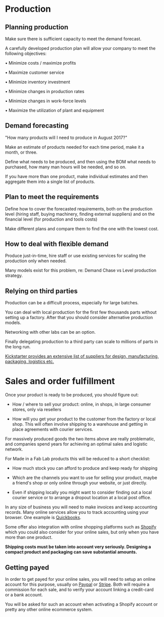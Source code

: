 # Production 

## Planning production

Make sure there is sufficient capacity to meet the demand forecast.

A carefully developed production plan will allow your company to meet the following objectives:

•  Minimize costs / maximize profits

•  Maximize customer service

•  Minimize inventory investment

•  Minimize changes in production rates

•  Minimize changes in work-force levels

•  Maximize the utilization of plant and equipment

## Demand forecasting 

"How many products will I need to produce in August 2017?"

Make an estimate of products needed for each time period, make it a month, or three.

Define what needs to be produced, and then using the BOM what needs to purchased, how many man hours will be needed, and so on.

If you have more than one product, make individual estimates
and then aggregate them into a single list of products.

## Plan to meet the requirements

Define how to cover the forecasted requirements, both on the production level (hiring staff, buying machinery, finding external suppliers) and on the financial level (for production and tools costs)

Make different plans and compare them to find the one with the lowest cost.

## How to deal with flexible demand

Produce just-in-time, hire staff or use existing services for scaling the production only when needed.

Many models exist for this problem, re: Demand Chase vs Level production strategy.

## Relying on third parties 

Production can be a difficult process, especially for large batches.

You can deal with local production for the first few thousands parts without setting up a factory. After that you should consider alternative production models.

Networking with other labs can be an option. 

Finally delegating production to a third party can scale to millions of parts in the long run.

[Kickstarter provides an extensive list of suppliers for design, manufacturing, packaging, logistics etc.](https://www.kickstarter.com/help/resources?ref=handbook_fulfillment)

# Sales and order fulfillment

Once your product is ready to be produced, you should figure out:

- How / where to sell your product: online, in shops, in large consumer stores,  only via resellers

- How will you get your product to the customer from the factory or local shop.
  This will often involve shipping to a warehouse and getting in place agreements with courier services.

For massively produced goods the two items above are really problematic, and companies spend years for achieving an optimal sales and logistic network.

For Made in a Fab Lab products this will be reduced to a short checklist:

- How much stock you can afford to produce and keep ready for shipping

- Which are the channels you want to use for selling your product, maybe a friend's shop or only online through your website, or just directly.

- Even if shipping locally you might want to consider finding out a local
courier service or to arrange a dropout location at a local post office.

In any size of business you will need to make invoices and keep accounting records. Many online services allow you to track accounting using your
browser. One example is [Quickbooks](http://quickbooks.com).

Some offer also integration with online shopping platforms such as
[Shopify](http://shopify.com) which you could also consider for your online
sales, but only when you have more than one product.

**Shipping costs must be taken into account very seriously. Designing a compact product and packaging can save substantial amounts.**

## Getting payed

In order to get payed for your online sales, you will need to setup an online
account for this purpose, usually on [Paypal](http://paypal.com) or [Stripe](http://stripe.com). Both will require a commission for each sale, and to verify your account linking a credit-card or a bank account.

You will be asked for such an account when activating a Shopify account or pretty any other online ecommerce system.
